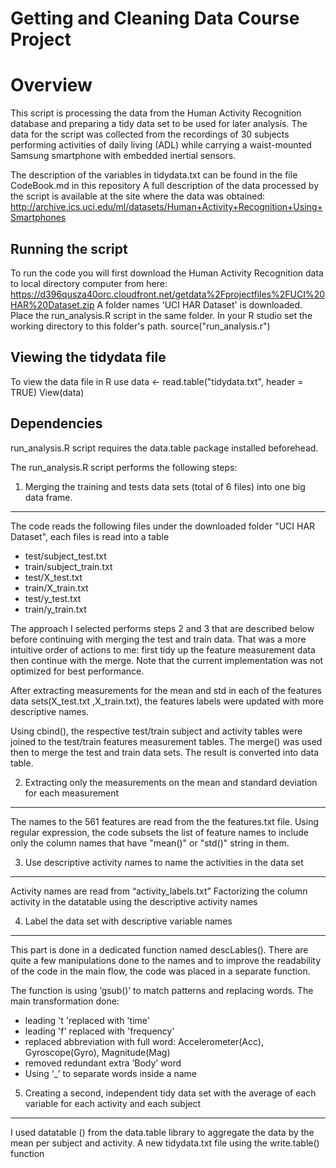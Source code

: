 Getting and Cleaning Data Course Project
========================================

Overview
=========
This script is processing the data from the Human Activity Recognition database and preparing a tidy data set to be used for later analysis. 
The data for the script was collected from the recordings of 30 subjects performing activities of daily living (ADL) while carrying a waist-mounted Samsung smartphone with embedded inertial sensors.

The description of the variables in tidydata.txt can be found in the file CodeBook.md in this repository
A full description of the data processed by the script is available at the site where the data was obtained: 
http://archive.ics.uci.edu/ml/datasets/Human+Activity+Recognition+Using+Smartphones

Running the script
-------------------
To run the code you will first download the Human Activity Recognition data to local directory computer from here:
https://d396qusza40orc.cloudfront.net/getdata%2Fprojectfiles%2FUCI%20HAR%20Dataset.zip 
A folder names 'UCI HAR Dataset' is downloaded. Place the run_analysis.R script in the same folder.
In your R studio set the working directory to this folder's path. 
source("run_analysis.r")

Viewing the tidydata file
-------------------------
To view the data file in R use
data <- read.table("tidydata.txt", header = TRUE)
View(data)

Dependencies
-------------
run_analysis.R script requires the data.table package installed beforehead.

The run_analysis.R script performs the following steps:

1. Merging the training and tests data sets (total of 6 files) into one big data frame.
-------------
The code reads the following files under the downloaded folder "UCI HAR Dataset", each files is read into a table
-	test/subject_test.txt  
-	train/subject_train.txt
-	test/X_test.txt
-	train/X_train.txt
-	test/y_test.txt
-	train/y_train.txt

The approach I selected performs steps 2 and 3 that are described below before continuing with merging the test and train data. That was a more intuitive order of actions to me: first tidy up the feature measurement data then continue with the merge. 
Note that the current implementation was not optimized for best performance.
  
After extracting measurements for the mean and std in each of the features data sets(X_test.txt ,X_train.txt), the features labels were updated with more descriptive names. 

Using cbind(), the respective test/train subject and activity tables were joined to the test/train features measurement tables. 
The merge() was used then to merge the test and train data sets. The result is converted into data table.

2. Extracting only the measurements on the mean and standard deviation for each measurement
-----------
The names to the 561 features are read from the the features.txt file.
Using regular expression, the code subsets the list of feature names to include only the column names that have "mean()" or "std()" string in them.

3. Use descriptive activity names to name the activities in the data set 
-------------
Activity names are read from “activity_labels.txt”
Factorizing the column activity in the datatable using the descriptive activity names

4. Label the data set with descriptive variable names 
--------
This part is done in a dedicated function named descLables().
There are quite a few manipulations done to the names and to improve the readability of the code in the main flow, the code was placed in a separate function.

The function is using ‘gsub()’ to match patterns and replacing words.
The main transformation done:
-	leading 't 'replaced with 'time'
-	leading 'f' replaced with 'frequency'
-	replaced abbreviation with full word: Accelerometer(Acc), Gyroscope(Gyro), Magnitude(Mag)
-	removed redundant extra ‘Body’ word
-	Using ‘_’ to separate words inside a name 

5. Creating a second, independent tidy data set with the average of each variable for each activity and each subject
-----------
I used datatable () from the data.table library to aggregate the data by the mean per subject and activity.
A new tidydata.txt file using the write.table() function

